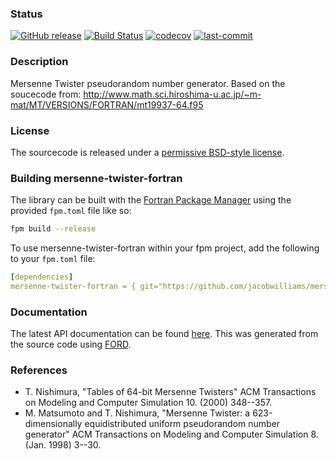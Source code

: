 
### Status

[![GitHub release](https://img.shields.io/github/release/jacobwilliams/mersenne-twister-fortran.svg)](https://github.com/jacobwilliams/mersenne-twister-fortran/releases/latest)
[![Build Status](https://github.com/jacobwilliams/mersenne-twister-fortran/actions/workflows/CI.yml/badge.svg)](https://github.com/jacobwilliams/mersenne-twister-fortran/actions)
[![codecov](https://codecov.io/gh/jacobwilliams/mersenne-twister-fortran/branch/master/graph/badge.svg)](https://codecov.io/gh/jacobwilliams/mersenne-twister-fortran)
[![last-commit](https://img.shields.io/github/last-commit/jacobwilliams/mersenne-twister-fortran)](https://github.com/jacobwilliams/mersenne-twister-fortran/commits/master)

### Description

Mersenne Twister pseudorandom number generator. Based on the soucecode from: http://www.math.sci.hiroshima-u.ac.jp/~m-mat/MT/VERSIONS/FORTRAN/mt19937-64.f95

### License

The sourcecode is released under a [permissive BSD-style license](https://github.com/jacobwilliams/mersenne-twister-fortran/blob/master/LICENSE).

### Building mersenne-twister-fortran

The library can be built with the [Fortran Package Manager](https://github.com/fortran-lang/fpm) using the provided `fpm.toml` file like so:

```bash
fpm build --release
```

To use mersenne-twister-fortran within your fpm project, add the following to your `fpm.toml` file:

```yml
[dependencies]
mersenne-twister-fortran = { git="https://github.com/jacobwilliams/mersenne-twister-fortran.git" }
```

### Documentation

  The latest API documentation can be found [here](https://jacobwilliams.github.io/mersenne-twister-fortran/). This was generated from the source code using [FORD](https://github.com/Fortran-FOSS-Programmers/ford).

### References
  * T. Nishimura, "Tables of 64-bit Mersenne Twisters" ACM Transactions on Modeling and Computer Simulation 10. (2000) 348--357.
  * M. Matsumoto and T. Nishimura, "Mersenne Twister: a 623-dimensionally equidistributed uniform pseudorandom number generator" ACM Transactions on Modeling and Computer Simulation 8. (Jan. 1998) 3--30.
